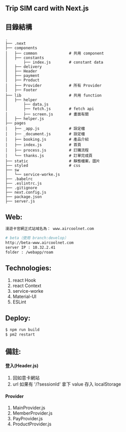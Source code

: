 ## Trip SIM card with Next.js

## 目錄結構

    .
    ├── .next                 
    ├── components         
    │   ├── common              # 共用 component
    │   ├── constants
    │       ├── index.js        # constant data
    │   ├── delivery
    │   ├── Header
    │   ├── payment
    │   ├── Product
    │   ├── Provider            # 所有 Provider
    │   ├── Footer
    ├── lib                     # 共用 function
    │   ├── helper
    │       ├── data.js         
    │       ├── fetch.js        # fetch api
    │       ├── screen.js       # 畫面有關
    │   ├── helper.js
    ├── pages                   
    │   ├── _app.js             # 設定檔
    │   ├── _document.js        # 設定檔
    │   ├── booking.js          # 產品介紹
    │   ├── index.js            # 首頁
    │   ├── process.js          # 訂購流程
    │   └── thanks.js           # 訂單完成頁
    ├── static                  # 靜態檔案，圖片
    ├── styled                  # css
    ├── sw
    │   └── service-worke.js    
    ├── .babelrc
    ├── .eslintrc.js
    ├── .gitignore
    ├── next.config.js
    ├── package.json
    ├── server.js
    

## Web: 

```bash
漫遊卡官網正式站域名為： www.aircoolnet.com

# beta（使用 branch:develop）
http://beta-www.aircoolnet.com
server IP : 10.32.2.41
folder : /webapp/roam
```

## Technologies: 
1. react Hook
2. react Context
3. service-worke
4. Material-UI
5. ESLint

## Deploy:

```bash
$ npm run build
$ pm2 restart
```

## 備註:
#### 登入(Header.js)
1. 回如意卡網站
2. url 如果有 '/?sessionId' 拿下 value 存入 localStorage

#### Provider
1. MainProvider.js
2. MemberProvider.js
3. PayProvider.js
4. ProductProvider.js

